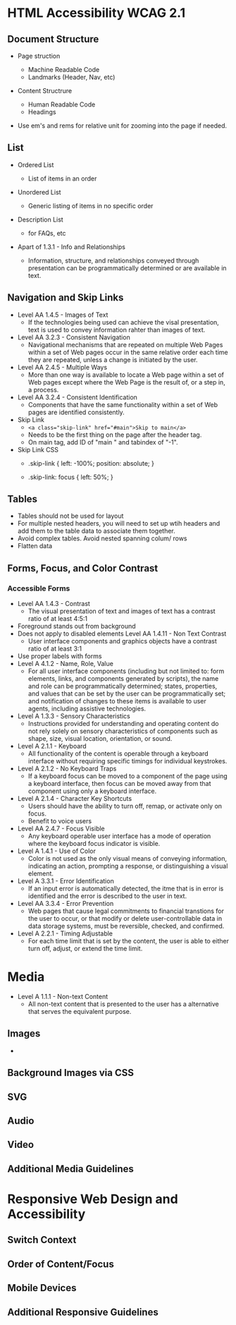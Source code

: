 # HTML Accessibility WCAG 2.1

## Document Structure
- Page struction
    - Machine Readable Code
    - Landmarks (Header, Nav, etc)
- Content Structrure
    - Human Readable Code
    - Headings

- Use em's and rems for relative unit for zooming into the page if needed.

## List
- Ordered List
    - List of items in an order
- Unordered List
    - Generic listing of items in no specific order
- Description List
    - for FAQs, etc 

- Apart of 1.3.1 - Info and Relationships
    - Information, structure, and relationships conveyed through presentation can be programmatically determined or are available in text. 
    
## Navigation and Skip Links
 - Level AA 1.4.5 - Images of Text
    - If the technologies being used can achieve the visal presentation, text is used to convey information rahter than images of text.
- Level AA 3.2.3 - Consistent Navigation
    - Navigational mechanisms that are repeated on multiple Web Pages within a set of Web pages occur in the same relative order each time they are repeated, unless a change is initiated by the user. 
- Level AA 2.4.5 - Multiple Ways
    - More than one way is available to locate a Web page within a set of Web pages except where the Web Page is the result of, or a step in, a process.
- Level AA 3.2.4 - Consistent Identification
    - Components that have the same functionality within a set of Web pages are identified consistently.
-  Skip Link 
    - `<a class="skip-link" href="#main">Skip to main</a>`
    - Needs to be the first thing on the page after the header tag.
    - On main tag, add ID of "main " and tabindex of "-1".
- Skip Link CSS
    - .skip-link {
        left: -100%;
        position: absolute;
    }

    - .skip-link: focus {
        left: 50%;
    }


## Tables
- Tables should not be used for layout
- For multiple nested headers, you will need to set up wtih headers and add them to the table data to associate them together.
- Avoid complex tables. Avoid nested spanning colum/ rows
-  Flatten data

## Forms, Focus, and Color Contrast

### Accessible Forms
- Level AA 1.4.3 - Contrast 
    - The visual presentation of text and images of text has a contrast ratio of at least 4:5:1
- Foreground stands out from background
-  Does not apply to disabled elements
Level AA 1.4.11 - Non Text Contrast
    - User interface components and graphics objects have a contrast ratio of at least 3:1
- Use proper labels with forms
- Level A 4.1.2 - Name, Role, Value
    - For all user interface components (including but not limited to: form elements, links, and components generated by scripts), the name and role can be programmatically determined; states, properties, and values that can be set by the user can be programmatically set; and notification of changes to these items is available to user agents, including assistive technologies.
- Level A 1.3.3 - Sensory Characteristics 
    - Instructions provided for understanding and operating content do not rely solely on sensory characteristics of components such as shape, size, visual location, orientation, or sound.
- Level A 2.1.1 - Keyboard
    - All functionality of the content is operable through a keyboard interface without requiring specific timings for individual keystrokes. 
- Level A 2.1.2 - No Keyboard Traps
    - If a keyboard focus can be moved to a component of the page using a keyboard interface, then focus can be moved away from that component using only a keyboard interface.
- Level A 2.1.4 - Character Key Shortcuts
    - Users should have the ability to turn off, remap, or activate only on focus.
    - Benefit to voice users
- Level AA 2.4.7 - Focus Visible
    - Any keyboard operable user interface has a mode of operation where the keyboard focus indicator is visible.
- Level A 1.4.1 - Use of Color
    - Color is not used as the only visual means of conveying information, indicating an action, prompting a response, or distinguishing a visual element. 
- Level A 3.3.1 - Error Identification
    - If an input error is automatically detected, the itme that is in error is identified and the error is described to the user in text. 
- Level AA 3.3.4 - Error Prevention
    - Web pages that cause legal commitments to financial transtions for the user to occur, or that modify or delete user-controllable data in data storage systems, must be reversible, checked, and confirmed.
- Level A 2.2.1 - Timing Adjustable
    - For each time limit that is set by the content, the user is able to either turn off, adjust, or extend the time limit.

# Media
- Level A 1.1.1 - Non-text Content
    - All non-text content that is presented to the user has a alternative that serves the equivalent purpose.

## Images
- 

## Background Images via CSS

## SVG

## Audio

## Video

## Additional Media Guidelines

# Responsive Web Design and Accessibility

## Switch Context

## Order of Content/Focus

## Mobile Devices

## Additional Responsive Guidelines